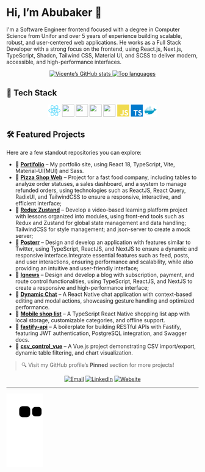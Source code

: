 # Hi, I’m Abubaker 👋

I'm a Software Engineer frontend focused with a degree in Computer Science from Unifor and over 5 years of experience building scalable, robust, and user-centered web applications. He works as a Full Stack Developer with a strong focus on the frontend, using React.js, Next.js, TypeScript, Shadcn, Tailwind CSS, Material UI, and SCSS to deliver modern, accessible, and high-performance interfaces.

<p align="center">
  <a href="https://github.com/im-abubakar">
    <img src="https://github-readme-stats.vercel.app/api?username=im-abubakar&show_icons=true&theme=dracula&include_all_commits=true&count_private=true" alt="Vicente’s GitHub stats" height="160" />
    <img src="https://github-readme-stats.vercel.app/api/top-langs?username=im-abubakar&layout=compact&langs_count=7&theme=dracula" alt="Top languages" height="160" />
  </a>
</p>

## 🚀 Tech Stack
<p align="center">
  <img src="https://raw.githubusercontent.com/devicons/devicon/master/icons/react/react-original.svg" alt="React" width="32" height="32" />
  <img src="https://cdn.jsdelivr.net/gh/devicons/devicon@latest/icons/nextjs/nextjs-original.svg" width="32" height="32" />
  <img src="https://cdn.jsdelivr.net/gh/devicons/devicon@latest/icons/redux/redux-original.svg" width="32" height="32"/>
  <img src="https://cdn.jsdelivr.net/gh/devicons/devicon@latest/icons/tailwindcss/tailwindcss-original.svg"  width="32" height="32" />
  <img src="https://cdn.jsdelivr.net/gh/devicons/devicon@latest/icons/nodejs/nodejs-plain-wordmark.svg" width="32" height="32" />
  <img src="https://raw.githubusercontent.com/devicons/devicon/master/icons/javascript/javascript-plain.svg" alt="JavaScript" width="32" height="32" />
  <img src="https://raw.githubusercontent.com/devicons/devicon/master/icons/typescript/typescript-plain.svg" alt="TypeScript" width="32" height="32" />
  <img src="https://raw.githubusercontent.com/devicons/devicon/master/icons/docker/docker-plain.svg" alt="Docker" width="32" height="32" />

</p>

## 🛠️ Featured Projects
Here are a few standout repositories you can explore:

- 🔗 **[Portifolio](https://github.com/vicentemattos1/portifolio)** – My portfolio site, using React 18, TypeScript, Vite, Material-UI(MUI) and Sass.
- 🔗 **[Pizza Shop Web](https://github.com/vicentemattos1/pizza-shop-web)** – Project for a fast food company, including tables to analyze order statuses, a sales dashboard, and a system to manage refunded orders, using technologies such as ReactJS, React Query, RadixUI, and TailwindCSS to ensure a responsive, interactive, and efficient interface;
- 🔗 **[Redux Zustand](https://github.com/vicentemattos1/redux-zustand)** – Develop a video-based learning platform project with lessons organized into modules, using front-end tools such as Redux and Zustand for global state management and data handling; TailwindCSS for style management; and json-server to create a mock server;
- 🔗 **[Posterr](https://github.com/vicentemattos1/twitter-frontend)** – Design and develop an application with features similar to Twitter, using TypeScript, ReactJS, and NextJS to ensure a dynamic and responsive interface.Integrate essential features such as feed, posts, and user interactions, ensuring performance and scalability, while also providing an intuitive and user-friendly interface;
- 🔗 **[Ignews](https://github.com/vicentemattos1/ignews)** – Design and develop a blog with subscription, payment, and route control functionalities, using TypeScript, ReactJS, and NextJS to create a responsive and high-performance interface;
- 🔗 **[Dynamic Chat](https://github.com/vicentemattos1/mobile_chat)** – A React Native chat application with context-based editing and modal actions, showcasing gesture handling and optimized performance.
- 🔗 **[Mobile shop list](https://github.com/vicentemattos1/react-native-shop-list)** – A TypeScript React Native shopping list app with local storage, customizable categories, and offline support.
- 🔗 **[fastify-api](https://github.com/vicentemattos1/fastify-api)** – A boilerplate for building RESTful APIs with Fastify, featuring JWT authentication, PostgreSQL integration, and Swagger docs.
- 🔗 **[csv_control_vue](https://github.com/vicentemattos1/csv_control_vue)** – A Vue.js project demonstrating CSV import/export, dynamic table filtering, and chart visualization.

> 🔍 Visit my GitHub profile’s **Pinned** section for more projects!
<div align="center">
  <a href="mailto:vicentemattosf@gmail.com"><img src="https://img.shields.io/badge/Email-D14836?style=for-the-badge&logo=gmail&logoColor=white" alt="Email" /></a>
  <a href="https://www.linkedin.com/in/vicentemattos1" target="_blank"><img src="https://img.shields.io/badge/LinkedIn-0077B5?style=for-the-badge&logo=linkedin&logoColor=white" alt="LinkedIn" /></a>
  <a href="https://vicentemattos.dev" target="_blank"><img src="https://img.shields.io/badge/Website-000000?style=for-the-badge&logo=google-chrome&logoColor=white" alt="Website" /></a>
</div>

---

![Contribution Snake](https://github.com/vicentemattos1/vicentemattos1/blob/output/github-contribution-grid-snake.svg)
